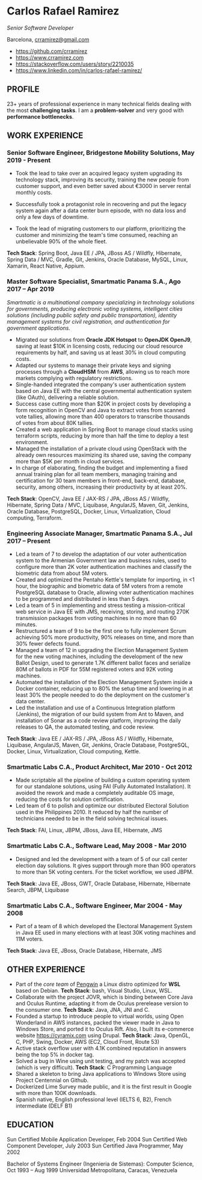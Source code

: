 # Carlos Rafael Ramirez
*Senior Software Developer*

Barcelona, crramirez@gmail.com

* https://github.com/crramirez
* https://www.crramirez.com
* https://stackoverflow.com/users/story/2210035
* https://www.linkedin.com/in/carlos-rafael-ramirez/

## PROFILE
23+ years of professional experience in many technical fields dealing with the most **challenging tasks**. I am a **problem-solver** and very good with **performance bottlenecks**.

## WORK EXPERIENCE

### Senior Software Engineer, Bridgestone Mobility Solutions, May 2019 - Present

* Took the lead to take over an acquired legacy system upgrading its technology stack, improving its security, training the new people from customer support, and even better saved about €3000 in server rental monthly costs.

* Successfully took a protagonist role in recovering and put the legacy system again after a data center burn episode, with no data loss and only a few days of downtime.

* Took the lead of migrating customers to our platform, prioritizing the customer and minimizing the team's time consumed, reaching an unbelievable 90% of the whole fleet. 

**Tech Stack**: Spring Boot, Java EE / JPA, JBoss AS / Wildfly, Hibernate, Spring Data / MVC, Gradle, Git, Jenkins, Oracle Database, MySQL, Linux, Xamarin, React Native, Appium.

### Master Software Specialist, Smartmatic Panama S.A., Ago 2017 – Apr 2019
*Smartmatic is a multinational company specializing in technology solutions for governments, producing electronic voting systems, intelligent cities solutions (including public safety and public transportation), identity management systems for civil registration, and authentication for government applications.*

* Migrated our solutions from **Oracle JDK Hotspot** to **OpenJDK OpenJ9**, saving at least $10K in licensing costs, reducing our cloud resource requirements by half, and saving us at least 30% in cloud computing costs.
* Adapted our systems to manage their private keys and signing processes through a **CloudHSM** from **AWS**, allowing us to reach more markets complying with regulatory restrictions.
* Single-handed integrated the company's user authentication system based on Java EE with the central governmental authentication system (like OAuth), delivering a reliable solution.
* Success case cutting more than $20K in project costs by developing a form recognition in OpenCV and Java to extract votes from scanned vote tallies, allowing more than 400 operators to transcribe thousands of votes from about 80K tallies.
* Created a web application in Spring Boot to manage cloud stacks using terraform scripts, reducing by more than half the time to deploy a test environment.
* Managed the installation of a private cloud using OpenStack with the already own resources maximizing its shared use, saving the company more than $5K per month in cloud services.
* In charge of elaborating, finding the budget and implementing a fixed annual training plan for all team members, managing training and certification for 30 team members in front-end, back-end, database, security, among others, increasing their productivity by at least 20%.

**Tech Stack**: OpenCV, Java EE / JAX-RS / JPA, JBoss AS / Wildfly, Hibernate, Spring Data / MVC, Liquibase, AngularJS, Maven, Git, Jenkins, Oracle Database, PostgreSQL, Docker, Linux, Virtualization, Cloud computing, Terraform.

### Engineering Associate Manager, Smartmatic Panama S.A., Jul 2017 – Present

* Led a team of 7 to develop the adaptation of our voter authentication system to the Armenian Government law and business rules, used to configure more than 2K voter authentication machines and classify the biometric data from about 5M voters.
* Created and optimized the Pentaho Kettle's template for importing, in <1 hour, the biographic and biometric data of 5M voters from a remote PostgreSQL database to Oracle, allowing voter authentication machines to be programmed and distributed in less than 5 days.
* Led a team of 5 in implementing and stress testing a mission-critical web service in Java EE with JMS, receiving, storing, and routing 270K transmission packages from voting machines in no more than 60 minutes.
* Restructured a team of 9 to be the first one to fully implement Scrum achieving 50% more productivity, 90% releases on time, and more than 30% fewer defects found.
* Managed a team of 12 in upgrading the Election Management System for the new voting machines, including the development of the new Ballot Design, used to generate 1.7K different ballot faces and serialize 80M of ballots in PDF for 55M registered voters and 92K voting machines.
* Automated the installation of the Election Management System inside a Docker container, reducing up to 80% the setup time and lowering in at least 30% the people needed to do the deployment on the customer's data center.
* Led the installation and use of a Continuous Integration platform (Jenkins), the migration of our build system from Ant to Maven, and installation of Sonar as a code review platform, improving the daily releases to QA, the automated testing, and code review.

**Tech Stack**: Java EE / JAX-RS / JPA, JBoss AS / Wildfly, Hibernate, Liquibase, AngularJS, Maven, Git, Jenkins, Oracle Database, PostgreSQL, Docker, Linux, Virtualization, Cloud computing, Kettle.

### Smartmatic Labs C.A., Product Architect, Mar 2010 - Oct 2012

* Made scriptable all the pipeline of building a custom operating system for our standalone solutions, using FAI (Fully Automated Installation). It avoided the rework and made a completely auditable OS image, reducing the costs for solution certification.
* Led team of 6 to polish and optimize our distributed Electoral Solution used in the Philippines 2010. It reduced by half the number of technicians needed to be in the field solving technical issues.

**Tech Stack**: FAI, Linux, JBPM, JBoss, Java EE, Hibernate, JMS
### Smartmatic Labs C.A., Software Lead, May 2008 - Mar 2010

* Designed and led the development with a team of 5 of our call center election day solutions. It gives support through more than 900 operators to more than 5K voting centers. For the ticket workflow, we used JBPM.

**Tech Stack**: Java EE, JBoss, GWT, Oracle Database, Hibernate, Hibernate Search, JBPM, Liquibase
### Smartmatic Labs C.A., Software Engineer, Mar 2004 - May 2008

* Part of a team of 8 which developed the Electoral Management System in Java EE used in many elections with at least 30K voting machines and 11M voters.

**Tech Stack**: Java EE, JBoss, Oracle Database, Hibernate, JMS

## OTHER EXPERIENCE

* Part of the *core team* of [Pengwin](https://github.com/WhitewaterFoundry/Pengwin#core-team) a Linux distro optimized for **WSL** based on Debian. **Tech Stack**: bash, Visual Studio, Linux, WSL.
* Collaborate with the project JOVR, which is binding between Core Java and Oculus Runtime, adapting it from de Oculus prerelease version to the consumer one. **Tech Stack**: Java, JNA, JNI and C.
* Founded a startup to introduce people to virtual worlds, using Open Wonderland in AWS instances, packed the viewer made in Java to Windows Store, and ported it to Oculus Rift. Also, I built its e-commerce website https://cyramix.com using Drupal. **Tech Stack**: Java, OpenGL, C, PHP, Swing, Docker, AWS (EC2, Cloud Front, Route 53)
* Active stack overflow user with 4.1K combined reputation in answers being the top 5% in docker tag.
* Solved a bug in Wine using unit testing, and my patch was accepted (which is very difficult). **Tech Stack**: C Programming Language
* Shared a skeleton to bring Java applications to Windows Store using Project Centennial on Github.
* Dockerized Lime Survey made public, and it is the first result in Google with more than 100K downloads.
* Spanish native, English professional level (IELTS 6, B2), French intermediate (DELF B1)

## EDUCATION

Sun Certified Mobile Application Developer, Feb 2004
Sun Certified Web Component Developer, July 2003
Sun Certified Java Programmer, May 2002

Bachelor of Systems Engineer (Ingenieria de Sistemas): Computer Science, Oct 1993 – Aug 1999
Universidad Metropolitana, Caracas, Venezuela

